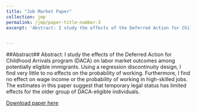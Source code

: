```yaml
---
title: "Job Market Paper"
collection: jmp
permalink: /jmp/paper-title-number-3
excerpt: 'Abstract: I study the effects of the Deferred Action for Childhood Arrivals program (DACA) on labor market outcomes among potentially eligible immigrants. Using a regression discontinuity design,  I find very little to no effects on the probability of working. Furthermore, I find no effect on wage income or the probability of working in high-skilled jobs. The estimates in this paper suggest that temporary legal status has limited effects for the older group of DACA-eligible individuals.'


---
```

##Abstract##
Abstract: I study the effects of the Deferred Action for Childhood Arrivals program (DACA) on labor market outcomes among potentially eligible immigrants. Using a regression discontinuity design,  I find very little to no effects on the probability of working. Furthermore, I find no effect on wage income or the probability of working in high-skilled jobs. The estimates in this paper suggest that temporary legal status has limited effects for the older group of DACA-eligible individuals.

[Download paper here](http://academicpages.github.io/files/paper3.pdf)

